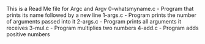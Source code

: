 This is a Read Me file for Argc and Argv
0-whatsmyname.c - Program that prints its name followed by a new line
1-args.c - Program prints the number of arguments passed into it
2-args.c - Program prints all arguments it receives
3-mul.c - Program multiplies two numbers
4-add.c - Program adds positive numbers
